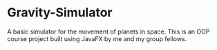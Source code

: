 # Gravity-Simulator
A basic simulator for the movement of planets in space. This is an OOP course project built using JavaFX by me and my group fellows.
